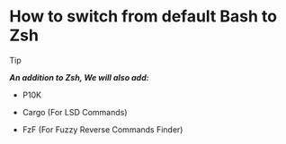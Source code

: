 # How to switch from default Bash to Zsh

> [!TIP]
> 
> ___An addition to Zsh, We will also add:___
>
> - P10K
>
> - Cargo (For LSD Commands)
>
> - FzF (For Fuzzy Reverse Commands Finder)
